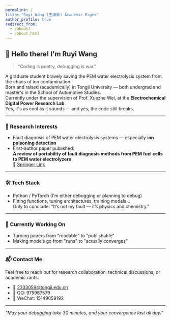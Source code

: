 ```yaml
---
permalink: /
title: "Ruyi Wang (王濡翼) Academic Pages"
author_profile: true
redirect_from: 
  - /about/
  - /about.html
---
```


## 👋 Hello there! I'm Ruyi Wang

> "Coding is poetry, debugging is war."

A graduate student bravely saving the PEM water electrolysis system from the chaos of ion contamination.  
Born and raised (academically) in Tongji University — both undergrad and master's in the School of Automotive Studies.  
Currently under the supervision of Prof. Xuezhe Wei, at the **Electrochemical Digital Power Research Lab**.  
Yes, it's as cool as it sounds — and yes, the code still breaks.

---

### 🧠 Research Interests
- Fault diagnosis of PEM water electrolysis systems — especially **ion poisoning detection**
- First-author paper published:  
  **A review of portability of fault diagnosis methods from PEM fuel cells to PEM water electrolyzers**  
  🔗 [Springer Link](https://link.springer.com/article/10.1007/s42452-025-07318-1)

---

### 🛠️ Tech Stack
- Python / PyTorch (I'm either debugging or planning to debug)
- Fitting functions, tuning architectures, training models...  
  Only to conclude: "It’s not my fault — it’s physics and chemistry."

---

### 🧪 Currently Working On
- Turning papers from "readable" to "publishable"
- Making models go from "runs" to "actually converges"

---

### 📬 Contact Me
Feel free to reach out for research collaboration, technical discussions, or academic rants:
- 📧 2333059@tongji.edu.cn  
- 💬 QQ: 975967579  
- 📱 WeChat: 15149059192  

---

_“May your debugging take 30 minutes, and your convergence last all day.”_


